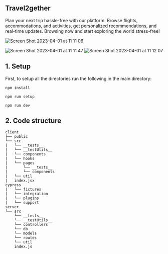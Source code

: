 ## Travel2gether
Plan your next trip hassle-free with our platform. Browse flights, accommodations, and activities, get personalized recommendations, and real-time updates. Browsing now and start exploring the world stress-free!

![Screen Shot 2023-04-01 at 11 11 06](https://user-images.githubusercontent.com/49161195/229280387-02cfbe72-0f90-4e9f-91dd-aa0825dae412.png)

![Screen Shot 2023-04-01 at 11 11 47](https://user-images.githubusercontent.com/49161195/229280476-24c0e2c6-07a7-4757-9004-564c4c4cd601.png)
![Screen Shot 2023-04-01 at 11 12 07](https://user-images.githubusercontent.com/49161195/229280487-a35c933d-d355-41f4-8224-29eac2211f35.png)

## 1. Setup

First, to setup all the directories run the following in the main directory:

`npm install`

`npm run setup`



`npm run dev`

## 2. Code structure

```
client
├── public
└── src
|   └── __tests__
|   └── __testUtils__
|   └── components
|   └── hooks
|   └── pages
|       └── __tests__
|       └── components
|   └── util
|   index.jsx
cypress
|   └── fixtures
|   └── integration
|   └── plugins
|   └── support
server
└── src
    └── __tests__
    └── __testUtils__
    └── controllers
    └── db
    └── models
    └── routes
    └── util
    index.js
```

